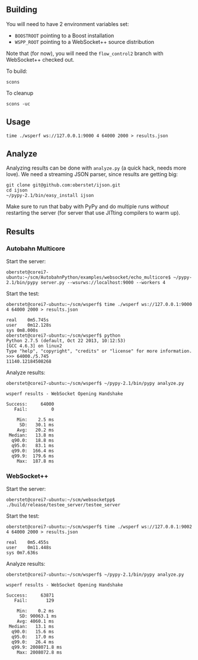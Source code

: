 ## Building

You will need to have 2 environment variables set:

  * `BOOSTROOT` pointing to a Boost installation
  * `WSPP_ROOT` pointing to a WebSocket++ source distribution

Note that (for now), you will need the `flow_control2` branch with WebSocket++ checked out.

To build:

	scons

To cleanup

	scons -uc

## Usage

	time ./wsperf ws://127.0.0.1:9000 4 64000 2000 > results.json


## Analyze

Analyzing results can be done with `analyze.py` (a quick hack, needs more love). We need a streaming JSON parser, since results are getting big:

	git clone git@github.com:oberstet/ijson.git
	cd ijson
	~/pypy-2.1/bin/easy_install ijson

Make sure to run that baby with PyPy and do multiple runs *without* restarting the server (for server that use JITting compilers to warm up).

## Results

### Autobahn Multicore

Start the server:

	oberstet@corei7-ubuntu:~/scm/AutobahnPython/examples/websocket/echo_multicore$ ~/pypy-2.1/bin/pypy server.py --wsurws://localhost:9000 --workers 4

Start the test:

	oberstet@corei7-ubuntu:~/scm/wsperf$ time ./wsperf ws://127.0.0.1:9000 4 64000 2000 > results.json

	real	0m5.745s
	user	0m12.128s
	sys	0m8.000s
	oberstet@corei7-ubuntu:~/scm/wsperf$ python
	Python 2.7.5 (default, Oct 22 2013, 10:12:53) 
	[GCC 4.6.3] on linux2
	Type "help", "copyright", "credits" or "license" for more information.
	>>> 64000./5.745
	11140.12184508268

Analyze results:

	oberstet@corei7-ubuntu:~/scm/wsperf$ ~/pypy-2.1/bin/pypy analyze.py

	wsperf results - WebSocket Opening Handshake

	Success:     64000
	   Fail:         0

	    Min:    2.5 ms
	     SD:   30.1 ms
	    Avg:   20.2 ms
	 Median:   13.8 ms
	  q90.0:   18.8 ms
	  q95.0:   83.1 ms
	  q99.0:  166.4 ms
	  q99.9:  179.6 ms
	    Max:  187.8 ms

### WebSocket++

Start the server:

	oberstet@corei7-ubuntu:~/scm/websocketpp$ ./build/release/testee_server/testee_server

Start the test:

	oberstet@corei7-ubuntu:~/scm/wsperf$ time ./wsperf ws://127.0.0.1:9002 4 64000 2000 > results.json

	real	0m5.455s
	user	0m11.448s
	sys	0m7.636s


Analyze results:

	oberstet@corei7-ubuntu:~/scm/wsperf$ ~/pypy-2.1/bin/pypy analyze.py 

	wsperf results - WebSocket Opening Handshake

	Success:     63871
	   Fail:       129

	    Min:    0.2 ms
	     SD: 90063.1 ms
	    Avg: 4060.1 ms
	 Median:   13.1 ms
	  q90.0:   15.6 ms
	  q95.0:   17.0 ms
	  q99.0:   26.4 ms
	  q99.9: 2008071.8 ms
	    Max: 2008072.8 ms
